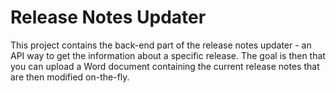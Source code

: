# Release Notes Updater
This project contains the back-end part of the release notes updater - an API way to get the information about a specific release. The goal is then that you can upload a Word document containing the current release notes that are then modified on-the-fly.
